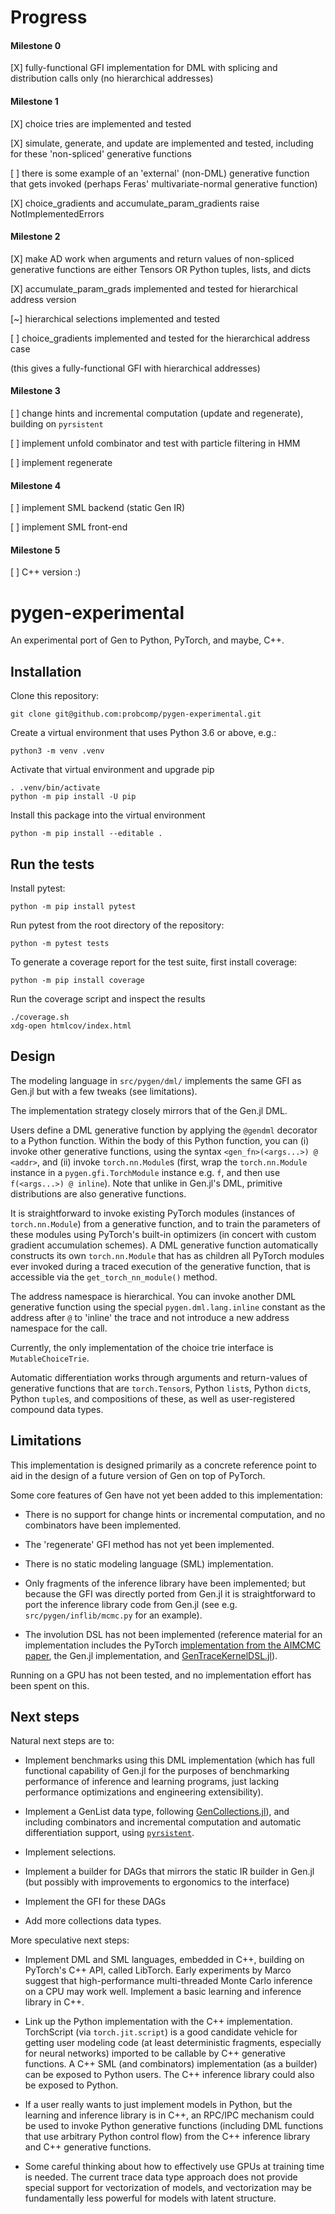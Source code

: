 # Progress

#### Milestone 0

[X] fully-functional GFI implementation for DML with splicing and distribution calls only (no hierarchical addresses)

#### Milestone 1 

[X] choice tries are implemented and tested

[X] simulate, generate, and update are implemented and tested, including for these 'non-spliced' generative functions

[  ] there is some example of an 'external' (non-DML) generative function that gets invoked (perhaps Feras' multivariate-normal generative function)

[X] choice_gradients and accumulate_param_gradients raise NotImplementedErrors

#### Milestone 2

[X] make AD work when arguments and return values of non-spliced generative functions are either Tensors OR Python tuples, lists, and dicts

[X] accumulate_param_grads implemented and tested for hierarchical address version

[~] hierarchical selections implemented and tested

[ ] choice_gradients implemented and tested for the hierarchical address case

(this gives a fully-functional GFI with hierarchical addresses)

#### Milestone 3

[  ] change hints and incremental computation (update and regenerate), building on `pyrsistent`

[  ] implement unfold combinator and test with particle filtering in HMM

[  ] implement regenerate

#### Milestone 4

[  ] implement SML backend (static Gen IR)

[  ] implement SML front-end

#### Milestone 5 

[  ] C++ version :)

# pygen-experimental

An experimental port of Gen to Python, PyTorch, and maybe, C++.

## Installation
Clone this repository:
```
git clone git@github.com:probcomp/pygen-experimental.git
```
Create a virtual environment that uses Python 3.6 or above, e.g.:
```
python3 -m venv .venv
```
Activate that virtual environment and upgrade pip
```
. .venv/bin/activate
python -m pip install -U pip
```
Install this package into the virtual environment
```
python -m pip install --editable .
```

## Run the tests
Install pytest:
```
python -m pip install pytest
```
Run pytest from the root directory of the repository:
```
python -m pytest tests
```

To generate a coverage report for the test suite, first install coverage:
```
python -m pip install coverage
```

Run the coverage script and inspect the results
```
./coverage.sh
xdg-open htmlcov/index.html
```

## Design

The modeling language in `src/pygen/dml/` implements the same GFI as Gen.jl but with a few tweaks (see limitations).

The implementation strategy closely mirrors that of the Gen.jl DML.

Users define a DML generative function by applying the `@gendml` decorator to a Python function.
Within the body of this Python function, you can
(i) invoke other generative functions, using the syntax `<gen_fn>(<args...>) @ <addr>`, and
(ii) invoke `torch.nn.Module`s (first, wrap the `torch.nn.Module` instance in a `pygen.gfi.TorchModule` instance e.g. `f`, and then use `f(<args...>) @ inline`).
Note that unlike in Gen.jl's DML, primitive distributions are also generative functions.

It is straightforward to invoke existing PyTorch modules (instances of `torch.nn.Module`) from a generative function, and to train the parameters of these modules using PyTorch's built-in optimizers (in concert with custom gradient accumulation schemes).
A DML generative function automatically constructs its own `torch.nn.Module` that has as children all PyTorch modules ever invoked during a traced execution of the generative function, that is accessible via the `get_torch_nn_module()` method.

The address namespace is hierarchical. You can invoke another DML generative function using the special `pygen.dml.lang.inline` constant as the address after `@` to 'inline' the trace and not introduce a new address namespace for the call.

Currently, the only implementation of the choice trie interface is `MutableChoiceTrie`.

Automatic differentiation works through arguments and return-values of generative functions that are `torch.Tensor`s, Python `list`s, Python `dict`s, Python `tuple`s, and compositions of these, as well as user-registered compound data types.

## Limitations

This implementation is designed primarily as a concrete reference point to aid in the design of a future version of Gen on top of PyTorch.

Some core features of Gen have not yet been added to this implementation:

- There is no support for change hints or incremental computation, and no combinators have been implemented.

- The 'regenerate' GFI method has not yet been implemented.

- There is no static modeling language (SML) implementation.

- Only fragments of the inference library have been implemented; but because the GFI was directly ported from Gen.jl it is straightforward to port the inference library code from Gen.jl (see e.g. `src/pygen/inflib/mcmc.py` for an example).

- The involution DSL has not been implemented (reference material for an implementation includes the PyTorch [implementation from the AIMCMC paper](https://github.com/probcomp/autoimcmc), the Gen.jl implementation, and [GenTraceKernelDSL.jl](https://github.com/probcomp/GenTraceKernelDSL.jl)).

Running on a GPU has not been tested, and no implementation effort has been spent on this.

## Next steps

Natural next steps are to:

- Implement benchmarks using this DML implementation (which has full functional capability of Gen.jl for the purposes of benchmarking performance of inference and learning programs, just lacking performance optimizations and engineering extensibility).

- Implement a GenList data type, following [GenCollections.jl](https://github.com/probcomp/GenCollections.jl)), and including combinators and incremental computation and automatic differentiation support, using [`pyrsistent`](https://github.com/tobgu/pyrsistent).

- Implement selections.

- Implement a builder for DAGs that mirrors the static IR builder in Gen.jl (but possibly with improvements to ergonomics to the interface)

- Implement the GFI for these DAGs

- Add more collections data types.

More speculative next steps:

- Implement DML and SML languages, embedded in C++, building on PyTorch's C++ API, called LibTorch. Early experiments by Marco suggest that high-performance multi-threaded Monte Carlo inference on a CPU may work well. Implement a basic learning and inference library in C++.

- Link up the Python implementation with the C++ implementation. TorchScript (via `torch.jit.script`) is a good candidate vehicle for getting user modeling code (at least deterministic fragments, especially for neural networks) imported to be callable by C++ generative functions. A C++ SML (and combinators) implementation (as a builder) can be exposed to Python users. The C++ inference library could also be exposed to Python.

- If a user really wants to just implement models in Python, but the learning and inference library is in C++, an RPC/IPC mechanism could be used to invoke Python generative functions (including DML functions that use arbitrary Python control flow) from the C++ inference library and C++ generative functions.

- Some careful thinking about how to effectively use GPUs at training time is needed. The current trace data type approach does not provide special support for vectorization of models, and vectorization may be fundamentally less powerful for models with latent structure.
